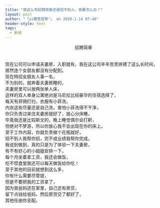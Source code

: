 ```yaml
---
title: "我这么写招聘简章还是招不到人，我要怎么办？"
layout: post
author: "「yi棵菩提草°」 on 2020-1-14 07:48"
header-style: text
tags:
  - 新闻
---
```


<head></head>
<body>
 <div align="center">
   招聘简章 
 </div>
 <br> 
 <br> 现在公司可以申请夫妻房，入职就有，我在这公司辛辛苦苦拼搏了这么长时间，
 <br> 居然连个女朋友都没有分配到。
 <br> 现在特招女朋友人事一名，
 <br> 不为别的，就奔着夫妻房睡的，
 <br> 夫妻房里可以放两张单人床，
 <br> 这样的双人单身公寓绝对是马尼拉比较豪华的住宿选择了，
 <br> 每天有菲佣打扫，衣服有小菲洗，
 <br> 内衣这些尽量还是自己洗，害怕小菲洗得不干净，
 <br> 你只负责过来住夫妻房就好了，放心分床睡，
 <br> 毕竟我还是比较斯文的，晚上睡觉偶尔会打鼾，
 <br> 但绝对不梦游，所以你放心我不会出现在你的床上。
 <br> 至于工作内容，你就负责做个花瓶就好，
 <br> 招不到人我帮你招，完不成业绩我帮你完成。
 <br> 我说到做到，真的只是为了体验一下夫妻房，
 <br> 有不有好心的小姐姐安排一下，
 <br> 每个月坐着拿工资，我还会做饭，
 <br> 吃不惯食堂我还可以每天做饭给你吃！
 <br> 至于其他的目前就想到这么多，
 <br> 你有什么需要尽管提，
 <br> 但是不要把我的工资拿了，
 <br> 因为我爸妈还在家里，自己还有房贷，
 <br> 留下点钱给爸妈，然后房贷交了都好了，
 <br> 其他任由你支配。
 <br> 
 <br> 
 <br>
</body>


